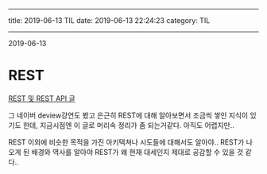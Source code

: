 
---
title: 2019-06-13 TIL
date: 2019-06-13 22:24:23
category: TIL

---

2019-06-13

# REST

[REST 및 REST API 글](https://www.joinc.co.kr/w/man/12/rest/about)

그 네이버 deview강연도 봤고 은근히 REST에 대해 알아보면서 조금씩 쌓인 지식이 있기도 한데, 지금시점엔 이 글로 머리속 정리가 좀 되는거같다. 아직도 어렵지만..

REST 이외에 비슷한 목적을 가진 아키텍쳐나 시도들에 대해서도 알아야.. REST가 나오게 된 배경와 역사를 알아야 REST가 왜 현재 대세인지 제대로 공감할 수 있을 것 같다..
